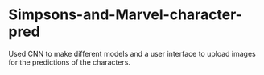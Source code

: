 # Simpsons-and-Marvel-character-pred
Used CNN to make different models and a user interface to upload images for the predictions of the characters.
